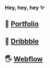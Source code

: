 ### Hey, hey, hey ✨

## 🤙 [Portfolio](https://www.google.com)  
## 🙏 [Dribbble](https://dribbble.com/robingranqvist)  
## 🖐 [Webflow](https://webflow.com/robingranqvist)  

<!--
**robingranqvist/robingranqvist** is a ✨ _special_ ✨ repository because its `README.md` (this file) appears on your GitHub profile.

Here are some ideas to get you started:

- 🔭 I’m currently working on ...
- 🌱 I’m currently learning ...
- 👯 I’m looking to collaborate on ...
- 🤔 I’m looking for help with ...
- 💬 Ask me about ...
- 📫 How to reach me: ...
- 😄 Pronouns: ...
- ⚡ Fun fact: ...
-->

